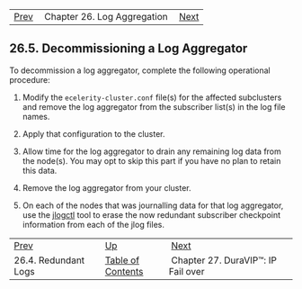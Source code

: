 |     |     |     |
| --- | --- | --- |
| [Prev](cluster.config.logging.redundancy)  | Chapter 26. Log Aggregation |  [Next](cluster.config.duravip) |

## 26.5. Decommissioning a Log Aggregator

To decommission a log aggregator, complete the following operational procedure:

1.  Modify the `ecelerity-cluster.conf` file(s) for the affected subclusters and remove the log aggregator from the subscriber list(s) in the log file names.

2.  Apply that configuration to the cluster.

3.  Allow time for the log aggregator to drain any remaining log data from the node(s). You may opt to skip this part if you have no plan to retain this data.

4.  Remove the log aggregator from your cluster.

5.  On each of the nodes that was journalling data for that log aggregator, use the [jlogctl](executable.jlogctl "jlogctl") tool to erase the now redundant subscriber checkpoint information from each of the jlog files.

|     |     |     |
| --- | --- | --- |
| [Prev](cluster.config.logging.redundancy)  | [Up](log_aggregation) |  [Next](cluster.config.duravip) |
| 26.4. Redundant Logs  | [Table of Contents](index) |  Chapter 27. DuraVIP™: IP Fail over |

